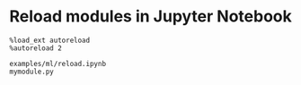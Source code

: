 # Reload modules in Jupyter Notebook

```
%load_ext autoreload
%autoreload 2
```

```
examples/ml/reload.ipynb
mymodule.py
```


